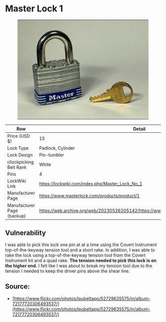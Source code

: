 # Master Lock 1

<figure><img src="../../../.gitbook/assets/image (1).png" alt=""><figcaption></figcaption></figure>

<table><thead><tr><th width="221">Row</th><th>Detail</th></tr></thead><tbody><tr><td>Price (USD $)</td><td>15</td></tr><tr><td>Lock Type</td><td>Padlock, Cylinder</td></tr><tr><td>Lock Design</td><td>Pin-tumbler</td></tr><tr><td>r/lockpicking Belt Rank</td><td>White</td></tr><tr><td>Pins</td><td>4</td></tr><tr><td>LockWiki Link</td><td><a href="https://lockwiki.com/index.php/Master_Lock_No_1">https://lockwiki.com/index.php/Master_Lock_No_1</a></td></tr><tr><td>Manufacturer Page</td><td><a href="https://www.masterlock.com/products/product/1">https://www.masterlock.com/products/product/1</a></td></tr><tr><td>Manufacturer Page (backup)</td><td><a href="https://web.archive.org/web/20230526205142/https://www.masterlock.com/products/product/1">https://web.archive.org/web/20230526205142/https://www.masterlock.com/products/product/1</a></td></tr></tbody></table>

## Vulnerability

I was able to pick this lock one pin at at a time using the Covert Instrument top-of-the-keyway tension tool and a short rake. In addition, I was able to rake the lock using a top-of-the-keyway tension tool from the Covert Instrument kit and a quad rake. **The tension needed to pick this lock is on the higher end.** I felt like I was about to break my tension tool due to the tension I needed to keep the driver pins above the shear line.

## Source:

* [https://www.flickr.com/photos/lpubeltapp/52729635575/in/album-72177720306493537/](https://www.flickr.com/photos/lpubeltapp/52729635575/in/album-72177720306493537/)

